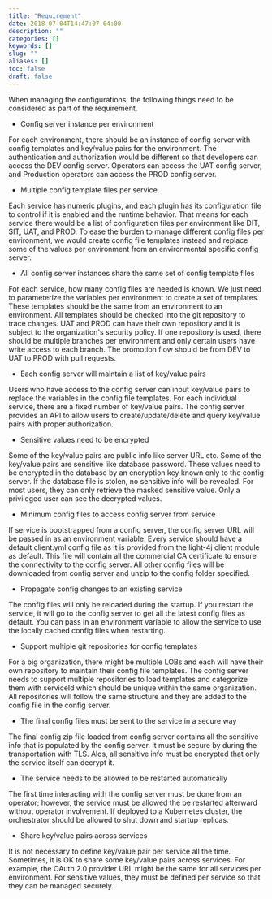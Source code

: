 ```yaml
---
title: "Requirement"
date: 2018-07-04T14:47:07-04:00
description: ""
categories: []
keywords: []
slug: ""
aliases: []
toc: false
draft: false
---
```


When managing the configurations, the following things need to be considered as part of the requirement. 

* Config server instance per environment

For each environment, there should be an instance of config server with config templates and key/value pairs for the environment. The authentication and authorization would be different so that developers can access the DEV config server. Operators can access the UAT config server, and Production operators can access the PROD config server. 

* Multiple config template files per service.

Each service has numeric plugins, and each plugin has its configuration file to control if it is enabled and the runtime behavior. That means for each service there would be a list of configuration files per environment like DIT, SIT, UAT, and PROD. To ease the burden to manage different config files per environment, we would create config file templates instead and replace some of the values per environment from an environmental specific config server. 

* All config server instances share the same set of config template files

For each service, how many config files are needed is known. We just need to parameterize the variables per environment to create a set of templates. These templates should be the same from an environment to an environment. All templates should be checked into the git repository to trace changes. UAT and PROD can have their own repository and it is subject to the organization's security policy. If one repository is used, there should be multiple branches per environment and only certain users have write access to each branch. The promotion flow should be from DEV to UAT to PROD with pull requests. 

* Each config server will maintain a list of key/value pairs

Users who have access to the config server can input key/value pairs to replace the variables in the config file templates. For each individual service, there are a fixed number of key/value pairs. The config server provides an API to allow users to create/update/delete and query key/value pairs with proper authorization. 

* Sensitive values need to be encrypted

Some of the key/value pairs are public info like server URL etc. Some of the key/value pairs are sensitive like database password. These values need to be encrypted in the database by an encryption key known only to the config server. If the database file is stolen, no sensitive info will be revealed. For most users, they can only retrieve the masked sensitive value. Only a privileged user can see the decrypted values. 

* Minimum config files to access config server from service

If service is bootstrapped from a config server, the config server URL will be passed in as an environment variable. Every service should have a default client.yml config file as it is provided from the light-4j client module as default. This file will contain all the commercial CA certificate to ensure the connectivity to the config server. All other config files will be downloaded from config server and unzip to the config folder specified. 

* Propagate config changes to an existing service

The config files will only be reloaded during the startup. If you restart the service, it will go to the config server to get all the latest config files as default. You can pass in an environment variable to allow the service to use the locally cached config files when restarting. 

* Support multiple git repositories for config templates

For a big organization, there might be multiple LOBs and each will have their own repository to maintain their config file templates. The config server needs to support multiple repositories to load templates and categorize them with serviceId which should be unique within the same organization. All repositories will follow the same structure and they are added to the config file in the config server.

* The final config files must be sent to the service in a secure way

The final config zip file loaded from config server contains all the sensitive info that is populated by the config server. It must be secure by during the transportation with TLS. Alos, all sensitive info must be encrypted that only the service itself can decrypt it. 


* The service needs to be allowed to be restarted automatically

The first time interacting with the config server must be done from an operator; however, the service must be allowed the be restarted afterward without operator involvement. If deployed to a Kubernetes cluster, the orchestrator should be allowed to shut down and startup replicas. 

* Share key/value pairs across services

It is not necessary to define key/value pair per service all the time. Sometimes, it is OK to share some key/value pairs across services. For example, the OAuth 2.0 provider URL might be the same for all services per environment. For sensitive values, they must be defined per service so that they can be managed securely. 






